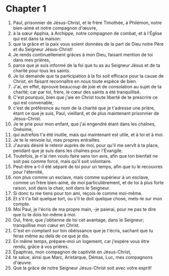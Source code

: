 # Chapter 1

1. Paul, prisonnier de Jésus-Christ, et le frère Timothée, à Philémon, notre bien-aimé et notre compagnon d'œuvre,
2. à la sœur Apphia, à Archippe, notre compagnon de combat, et à l'Église qui est dans ta maison:
3. que la grâce et la paix vous soient données de la part de Dieu notre Père et du Seigneur Jésus-Christ!
4. Je rends continuellement grâces à mon Dieu, faisant mention de toi dans mes prières,
5. parce que je suis informé de la foi que tu as au Seigneur Jésus et de ta charité pour tous les saints.
6. Je lui demande que ta participation à la foi soit efficace pour la cause de Christ, en faisant reconnaître en nous toute espèce de bien.
7. J'ai, en effet, éprouvé beaucoup de joie et de consolation au sujet de ta charité; car par toi, frère, le cœur des saints a été tranquillisé.
8. C'est pourquoi, bien que j'aie en Christ toute liberté de te prescrire ce qui est convenable,
9. c'est de préférence au nom de la charité que je t'adresse une prière, étant ce que je suis, Paul, vieillard, et de plus maintenant prisonnier de Jésus-Christ.
10. Je te prie pour mon enfant, que j'ai engendré étant dans les chaînes, Onésime,
11. qui autrefois t'a été inutile, mais qui maintenant est utile, et à toi et à moi.
12. Je te le renvoie lui, mes propres entrailles.
13. J'aurais désiré le retenir auprès de moi, pour qu'il me servît à ta place, pendant que je suis dans les chaînes pour l'Évangile.
14. Toutefois, je n'ai rien voulu faire sans ton avis, afin que ton bienfait ne soit pas comme forcé, mais qu'il soit volontaire.
15. Peut-être a-t-il été séparé de toi pour un temps, afin que tu le recouvres pour l'éternité,
16. non plus comme un esclave, mais comme supérieur à un esclave, comme un frère bien-aimé, de moi particulièrement, et de toi à plus forte raison, soit dans la chair, soit dans le Seigneur.
17. Si donc tu me tiens pour ton ami, reçois-le comme moi-même.
18. Et s'il t'a fait quelque tort, ou s'il te doit quelque chose, mets-le sur mon compte.
19. Moi Paul, je l'écris de ma propre main, -je paierai, pour ne pas te dire que tu te dois toi-même à moi.
20. Oui, frère, que j'obtienne de toi cet avantage, dans le Seigneur; tranquillise mon cœur en Christ.
21. C'est en comptant sur ton obéissance que je t'écris, sachant que tu feras même au delà de ce que je dis.
22. En même temps, prépare-moi un logement, car j'espère vous être rendu, grâce à vos prières.
23. Épaphras, mon compagnon de captivité en Jésus-Christ,
24. te salue, ainsi que Marc, Aristarque, Démas, Luc, mes compagnons d'œuvre.
25. Que la grâce de notre Seigneur Jésus-Christ soit avec votre esprit!

